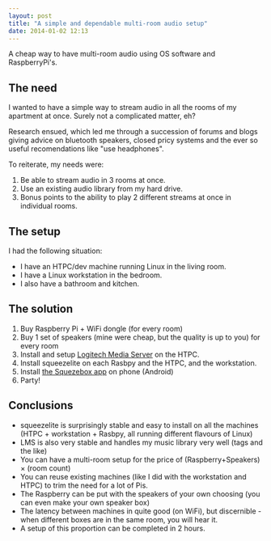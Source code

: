 ```yaml
---
layout: post
title: "A simple and dependable multi-room audio setup"
date: 2014-01-02 12:13
---
```


A cheap way to have multi-room audio using OS software and RaspberryPi's.

## The need

I wanted to have a simple way to stream audio in all the rooms of my
apartment at once. Surely not a complicated matter, eh?

Research ensued, which led me through a succession of forums and blogs giving
advice on bluetooth speakers, closed pricy systems and the ever so useful
recomendations like "use headphones".

To reiterate, my needs were:

1. Be able to stream audio in 3 rooms at once.
2. Use an existing audio library from my hard drive.
3. Bonus points to the ability to play 2 different streams at once in individual rooms.

## The setup

I had the following situation:

* I have an HTPC/dev machine running Linux in the living room.
* I have a Linux workstation in the bedroom.
* I also have a bathroom and kitchen.


## The solution

1. Buy Raspberry Pi + WiFi dongle (for every room)
2. Buy 1 set of speakers (mine were cheap, but the quality is up to you) for every room
2. Install and setup [Logitech Media Server](http://www.ecosia.org/url?url=http%3A%2F%2Fwww.havetheknowhow.com%2FInstall-the-software%2FInstall-Squeezebox-server.html&v=2&i=2&q=logitech%20media%20server%20linux%20install&p=0&tr=0&at=0&ar=0&ab=0&mr=0&ir=0&kgr=0&nr=0&iar=0&sr=0) on the HTPC.
3. Install squeezelite on each Rasbpy and the HTPC, and the workstation.
4. Install [the Squezebox app](https://play.google.com/store/apps/details?id=com.logitech.squeezeboxremote&hl=pl) on phone (Android)
5. Party!

## Conclusions

* squeezelite is surprisingly stable and easy to install on all the machines
  (HTPC + workstation + Rasbpy, all running different flavours of Linux)
* LMS is also very stable and handles my music library very well (tags and the like)
* You can have a multi-room setup for the price of (Raspberry+Speakers) &times; (room count)
* You can reuse existing machines (like I did with the workstation and HTPC) to trim the need for a lot of Pis.
* The Raspberry can be put with the speakers of your own choosing (you can even make your own speaker box)
* The latency between machines in quite good (on WiFi), but discernible - when different boxes are in the same room, you will hear it.
* A setup of this proportion can be completed in 2 hours.
